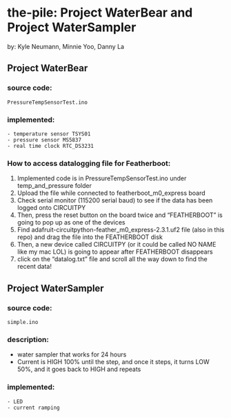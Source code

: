 # the-pile: Project WaterBear and Project WaterSampler
 by: Kyle Neumann, Minnie Yoo, Danny La

## Project WaterBear
### source code:
```
PressureTempSensorTest.ino
```

### implemented:
```
- temperature sensor TSYS01
- pressure sensor MS5837
- real time clock RTC_DS3231
```
### How to access datalogging file for Featherboot:
1. Implemented code is in PressureTempSensorTest.ino under temp_and_pressure folder
2. Upload the file while connected to featherboot_m0_express board
3. Check serial monitor (115200 serial baud) to see if the data has been logged onto CIRCUITPY
4. Then, press the reset button on the board twice and “FEATHERBOOT” is going to pop up as one of the devices
5. Find adafruit-circuitpython-feather_m0_express-2.3.1.uf2 file (also in this repo) and drag the file into the FEATHERBOOT disk
6. Then, a new device called CIRCUITPY (or it could be called NO NAME like my mac LOL) is going to appear after FEATHERBOOT disappears
7. click on the “datalog.txt” file and scroll all the way down to find the recent data!


## Project WaterSampler
  
### source code:
```
simple.ino
```
### description:
- water sampler that works for 24 hours
- Current is HIGH 100% until the step, and once it steps, it turns LOW 50%, and it goes back to HIGH and repeats

### implemented:
```
- LED
- current ramping
```
